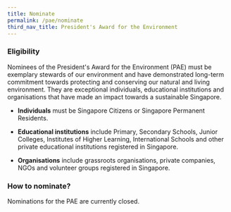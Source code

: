 ```yaml
---
title: Nominate
permalink: /pae/nominate
third_nav_title: President's Award for the Environment
---
```



### Eligibility

Nominees of the President's Award for the Environment (PAE) must be exemplary stewards of our environment and have demonstrated long-term commitment towards protecting and conserving our natural and living environment. They are exceptional individuals, educational institutions and organisations that have made an impact towards a sustainable Singapore.

* **Individuals** must be Singapore Citizens or Singapore Permanent Residents.

* **Educational institutions** include Primary, Secondary Schools, Junior Colleges, Institutes of Higher Learning, International Schools and other private educational institutions registered in Singapore.

* **Organisations** include grassroots organisations, private companies, NGOs and volunteer groups registered in Singapore.

### How to nominate?

Nominations for the PAE are currently closed. 

<script>
/**
* Function that captures a click on an outbound link in Analytics.
* This function takes a valid URL string as an argument, and uses that URL string
* as the event label. Setting the transport method to 'beacon' lets the hit be sent
* using 'navigator.sendBeacon' in browser that support it.
*/

var url = new URL('/files/pae-2021-Annex-A.docx');

var captureOutboundLink = function(url) {
   ga('send', 'event', 'outbound', 'click', url, {
     'transport': 'beacon',
     'hitCallback': function(){document.location = url;}
   });
}

</script>

<!-- [PAE 2021 Nomination form - Annex A - Individual](/files/pae-2021-Annex-A.docx) -->
<!-- 
<a href="/files/pae-2021-Annex-A.docx"
   onclick="captureOutboundLink('/files/pae-2021-Annex-A.docx'); return false;">
PAE 2021 Nomination form - Annex A - Individual
</a>


[PAE 2021 Nomination form - Annex B - Educational institution](/files/pae-2021-Annex-B.docx)

[PAE 2021 Nomination form - Annex C - Organisation](/files/pae-2021-Annex-C.docx)

Please email your completed nomination form to the PAE Secretariat at <mse_pae@mse.gov.sg>. You can also contact us if you have further queries. 

PAE 2021 recipients will be announced in the third quarter of 2021. They will receive a trophy and a certificate from the President of the Republic of Singapore.
-->
